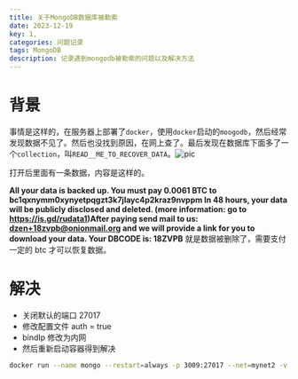 ```yaml
---
title: 关于MongoDB数据库被勒索
date: 2023-12-19
key: 1,
categories: 问题记录
tags: MongoDB
description: 记录遇到mongodb被勒索的问题以及解决方法
---
```


# 背景

事情是这样的，在服务器上部署了`docker`，使用`docker`启动的`moogodb`，然后经常发现数据不见了。然后也没找到原因，在网上查了。最后发现在数据库下面多了一个`collection`，叫`READ__ME_TO_RECOVER_DATA`。![pic](https://blog-offical-1302483222.cos.ap-guangzhou.myqcloud.com/mx_screencap_20240716_141146.png)

打开后里面有一条数据，内容是这样的。

**All your data is backed up. You must pay 0.0061 BTC to bc1qxnymm0xynyetpqgzt3k7jlayc4p2kraz9nvppm In 48 hours, your data will be publicly disclosed and deleted. (more information: go to https://is.gd/rudata1)After paying send mail to us: dzen+18zvpb@onionmail.org and we will provide a link for you to download your data. Your DBCODE is: 18ZVPB** 就是数据被删除了，需要支付一定的 btc 才可以恢复数据。

# 解决

- 关闭默认的端口 27017
- 修改配置文件 auth = true
- bindIp 修改为内网
- 然后重新启动容器得到解决

```bash
docker run --name mongo --restart=always -p 3009:27017 --net=mynet2 -v /data/mdb:/data/db -v /data/backup/mongodb:/data/backup -v /data/mdblog:/data/log -v /data/mongo_conf:/data/conf -d mongo
```
